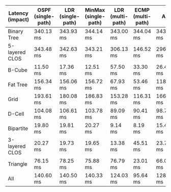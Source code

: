 | Latency (impact) | OSPF (single-path) | LDR (single-path) | MinMax (single-path) | LDR (multi-path) | ECMP (multi-path) | All       |
| ---------------- | ------------------ | ----------------- | -------------------- | ---------------- | ----------------- | --------- |
| Binary Tree      | 340.13 ms          | 343.93 ms         | 344.14 ms            | 343.00 ms        | 344.04 ms         | 343.05 ms |
| 5-layered CLOS   | 343.48 ms          | 342.63 ms         | 343.21 ms            | 306.13 ms        | 146.52 ms         | 296.39 ms |
| B-Cube           | 11.50 ms           | 17.36 ms          | 12.51 ms             | 57.50 ms         | 33.30 ms          | 26.43 ms  |
| Fat Tree         | 156.34 ms          | 156.06 ms         | 156.72 ms            | 67.93 ms         | 53.46 ms          | 118.10 ms |
| Grid             | 193.61 ms          | 180.08 ms         | 186.83 ms            | 153.28 ms        | 116.31 ms         | 166.02 ms |
| D-Cell           | 104.08 ms          | 106.61 ms         | 103.78 ms            | 89.09 ms         | 90.41 ms          | 98.79 ms  |
| Bipartite        | 19.80 ms           | 19.81 ms          | 20.27 ms             | 9.14 ms          | 8.19 ms           | 15.44 ms  |
| 3-layered CLOS   | 20.27 ms           | 19.73 ms          | 19.65 ms             | 13.38 ms         | 45.51 ms          | 23.71 ms  |
| Triangle         | 76.15 ms           | 78.25 ms          | 75.88 ms             | 76.79 ms         | 23.01 ms          | 66.02 ms  |
| All              | 140.60 ms          | 140.50 ms         | 140.33 ms            | 124.03 ms        | 95.64 ms          | 128.22 ms |
